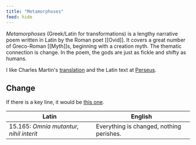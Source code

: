 ```yaml
---
title: "Metamorphoses"
feed: hide
---
```


_Metamorphoses_ (Greek/Latin for transformations) is a lengthy narrative poem written in Latin by the Roman poet [[Ovid]]. It covers a great number of Greco-Roman [[Myth]]s, beginning with a creation myth. The thematic connection is change. In the poem, the gods are just as fickle and shifty as humans.

I like Charles Martin's [translation](https://www.worldcat.org/title/metamorphoses/oclc/52547579) and the Latin text at [Perseus](http://www.perseus.tufts.edu/hopper/text?doc=Perseus%3Atext%3A1999.02.0029%3Abook%3D1%3Acard%3D1). 

## Change

If there is a key line, it would be [this one](http://www.perseus.tufts.edu/hopper/text?doc=Ov.+Met.+15.165&fromdoc=Perseus%3Atext%3A1999.02.0029).

|Latin|English|
|-----|-------|
|15.165: _Omnia mutantur, nihil interit_|Everything is changed, nothing perishes.|
